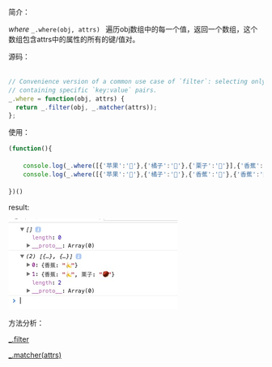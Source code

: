 简介：

*where* `_.where(obj, attrs) `
遍历obj数组中的每一个值，返回一个数组，这个数组包含attrs中的属性的所有的键/值对。

源码：

```js

// Convenience version of a common use case of `filter`: selecting only objects
// containing specific `key:value` pairs.
_.where = function(obj, attrs) {
  return _.filter(obj, _.matcher(attrs));
};

```

使用：

```js
(function(){

    console.log(_.where([{'苹果':'🍎'},{'橘子':'🍊'},{'栗子':'🌰'}],{'香蕉':'🍌'}));
    console.log(_.where([{'苹果':'🍎'},{'橘子':'🍊'},{'香蕉':'🍌'},{'香蕉':'🍌','栗子':'🌰'}],{'香蕉':'🍌'}));

})()

```

result:

![where](./where.png)

方法分析：

[_.filter](../filter)

[_.matcher(attrs)](../../Objects/matcher)

